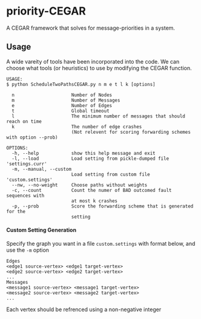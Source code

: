 # priority-CEGAR
A CEGAR framework that solves for message-priorities in a system.

## Usage
A wide vareity of tools have been incorporated into the code. We can choose what tools (or heuristics) to use by modifying the CEGAR function.

```
USAGE:
$ python ScheduleTwoPathsCEGAR.py n m e t l k [options]

  n                     Number of Nodes
  m                     Number of Messages
  e                     Number of Edges
  t                     Global timeout
  l                     The minimum number of messages that should reach on time
  k                     The number of edge crashes
                        (Not relevent for scoring forwarding schemes with option --prob)

OPTIONS:
  -h, --help            show this help message and exit
  -l, --load            Load setting from pickle-dumped file 'settings.curr'
  -m, --manual, --custom
                        Load setting from custom file 'custom.settings'
  --nw, --no-weight     Choose paths without weights
  -c, --count           Count the numer of BAD outcomed fault sequences with
                        at most k crashes
  -p, --prob            Score the forwarding scheme that is generated for the
                        setting
```

#### Custom Setting Generation
Specify the graph you want in a file `custom.settings` with format below, and use the `-m` option
```
Edges
<edge1 source-vertex> <edge1 target-vertex>
<edge2 source-vertex> <edge2 target-vertex>
...
Messages
<message1 source-vertex> <message1 target-vertex>
<message2 source-vertex> <message2 target-vertex>
...
```
Each vertex should be refrenced using a non-negative integer
